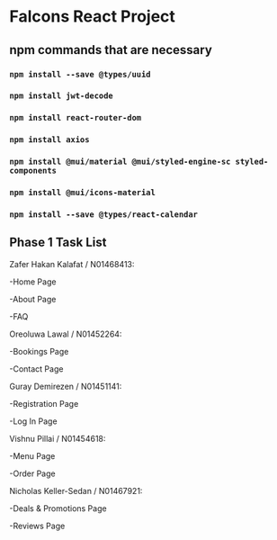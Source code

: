 # Falcons React Project

## npm commands that are necessary

### `npm install --save @types/uuid`

### `npm install jwt-decode`

### `npm install react-router-dom`

### `npm install axios`

### `npm install @mui/material @mui/styled-engine-sc styled-components`

### `npm install @mui/icons-material`

### `npm install --save @types/react-calendar`

## Phase 1 Task List

Zafer Hakan Kalafat / N01468413:

-Home Page

-About Page

-FAQ

Oreoluwa Lawal / N01452264:

-Bookings Page

-Contact Page

Guray Demirezen / N01451141:

-Registration Page

-Log In Page

Vishnu Pillai / N01454618:

-Menu Page

-Order Page

Nicholas Keller-Sedan / N01467921:

-Deals & Promotions Page

-Reviews Page
